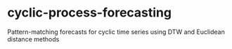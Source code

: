 # cyclic-process-forecasting
Pattern-matching forecasts for cyclic time series using DTW and Euclidean distance methods
